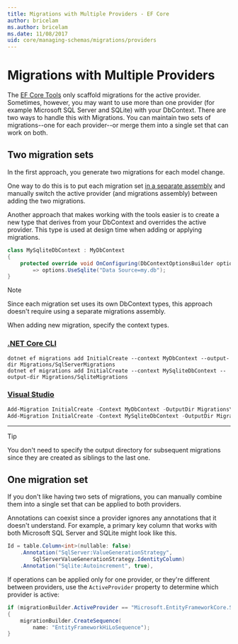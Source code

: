 ```yaml
---
title: Migrations with Multiple Providers - EF Core
author: bricelam
ms.author: bricelam
ms.date: 11/08/2017
uid: core/managing-schemas/migrations/providers
---
```

# Migrations with Multiple Providers

The [EF Core Tools][1] only scaffold migrations for the active provider. Sometimes, however, you may want to use more than one provider (for example Microsoft SQL Server and SQLite) with your DbContext. There are two ways to handle this with Migrations. You can maintain two sets of migrations--one for each provider--or merge them into a single set
that can work on both.

## Two migration sets

In the first approach, you generate two migrations for each model change.

One way to do this is to put each migration set [in a separate assembly][2] and manually switch the active provider (and migrations assembly) between adding the two migrations.

Another approach that makes working with the tools easier is to create a new type that derives from your DbContext and overrides the active provider. This type is used at design time when adding or applying migrations.

``` csharp
class MySqliteDbContext : MyDbContext
{
    protected override void OnConfiguring(DbContextOptionsBuilder options)
        => options.UseSqlite("Data Source=my.db");
}
```

> [!NOTE]
> Since each migration set uses its own DbContext types, this approach doesn't require using a separate migrations
> assembly.

When adding new migration, specify the context types.

### [.NET Core CLI](#tab/dotnet-core-cli)

```dotnetcli
dotnet ef migrations add InitialCreate --context MyDbContext --output-dir Migrations/SqlServerMigrations
dotnet ef migrations add InitialCreate --context MySqliteDbContext --output-dir Migrations/SqliteMigrations
```

### [Visual Studio](#tab/vs)

``` powershell
Add-Migration InitialCreate -Context MyDbContext -OutputDir Migrations\SqlServerMigrations
Add-Migration InitialCreate -Context MySqliteDbContext -OutputDir Migrations\SqliteMigrations
```

***

> [!TIP]
> You don't need to specify the output directory for subsequent migrations since they are created as siblings to the
> last one.

## One migration set

If you don't like having two sets of migrations, you can manually combine them into a single set that can be applied to both providers.

Annotations can coexist since a provider ignores any annotations that it doesn't understand. For example, a primary key column that works with both Microsoft SQL Server and SQLite might look like this.

``` csharp
Id = table.Column<int>(nullable: false)
    .Annotation("SqlServer:ValueGenerationStrategy",
        SqlServerValueGenerationStrategy.IdentityColumn)
    .Annotation("Sqlite:Autoincrement", true),
```

If operations can be applied only for one provider, or they're different between providers, use the `ActiveProvider` property to determine which provider is active:

``` csharp
if (migrationBuilder.ActiveProvider == "Microsoft.EntityFrameworkCore.SqlServer")
{
    migrationBuilder.CreateSequence(
        name: "EntityFrameworkHiLoSequence");
}
```

  [1]: ../../miscellaneous/cli/index.md
  [2]: projects.md
